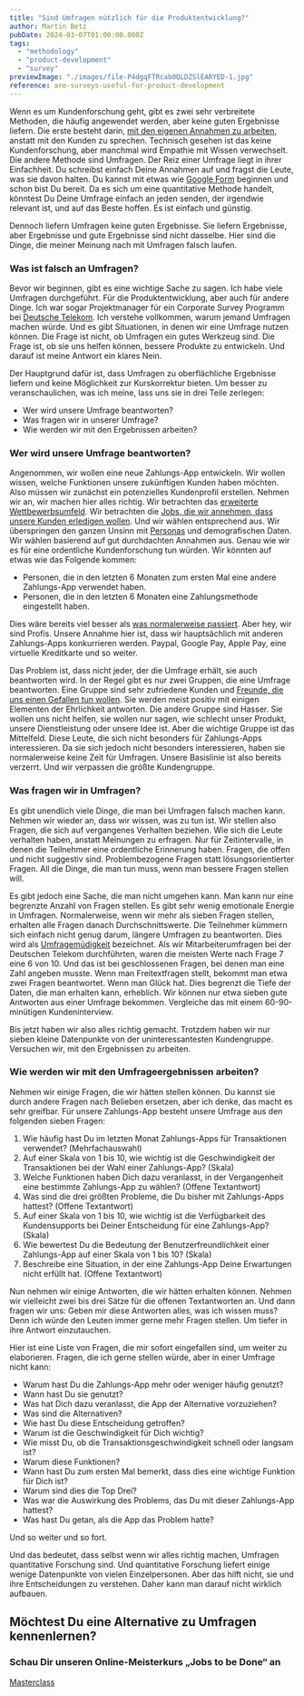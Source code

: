 ```yaml
---
title: "Sind Umfragen nützlich für die Produktentwicklung?"
author: Martin Betz
pubDate: 2024-03-07T01:00:00.000Z
tags:
  - "methodology"
  - "product-development"
  - "survey"
previewImage: "./images/file-P4dgqFTRcab0QLDZSlEARYED-1.jpg"
reference: are-surveys-useful-for-product-development
---
```


Wenn es um Kundenforschung geht, gibt es zwei sehr verbreitete Methoden, die häufig angewendet werden, aber keine guten Ergebnisse liefern. Die erste besteht darin, [mit den eigenen Annahmen zu arbeiten](/blog/wir-annehmen-eine-welt-die-nicht-da-ist), anstatt mit den Kunden zu sprechen. Technisch gesehen ist das keine Kundenforschung, aber manchmal wird Empathie mit Wissen verwechselt. Die andere Methode sind Umfragen. Der Reiz einer Umfrage liegt in ihrer Einfachheit. Du schreibst einfach Deine Annahmen auf und fragst die Leute, was sie davon halten. Du kannst mit etwas wie [Google Form](https://forms.google.com/) beginnen und schon bist Du bereit. Da es sich um eine quantitative Methode handelt, könntest Du Deine Umfrage einfach an jeden senden, der irgendwie relevant ist, und auf das Beste hoffen. Es ist einfach und günstig.

Dennoch liefern Umfragen keine guten Ergebnisse. Sie liefern Ergebnisse, aber Ergebnisse und gute Ergebnisse sind nicht dasselbe. Hier sind die Dinge, die meiner Meinung nach mit Umfragen falsch laufen.

### Was ist falsch an Umfragen?

Bevor wir beginnen, gibt es eine wichtige Sache zu sagen. Ich habe viele Umfragen durchgeführt. Für die Produktentwicklung, aber auch für andere Dinge. Ich war sogar Projektmanager für ein Corporate Survey Programm bei [Deutsche Telekom](https://www.telekom.com/). Ich verstehe vollkommen, warum jemand Umfragen machen würde. Und es gibt Situationen, in denen wir eine Umfrage nutzen können. Die Frage ist nicht, ob Umfragen ein gutes Werkzeug sind. Die Frage ist, ob sie uns helfen können, bessere Produkte zu entwickeln. Und darauf ist meine Antwort ein klares Nein.

Der Hauptgrund dafür ist, dass Umfragen zu oberflächliche Ergebnisse liefern und keine Möglichkeit zur Kurskorrektur bieten. Um besser zu veranschaulichen, was ich meine, lass uns sie in drei Teile zerlegen:

- Wer wird unsere Umfrage beantworten?
- Was fragen wir in unserer Umfrage?
- Wie werden wir mit den Ergebnissen arbeiten?

### Wer wird unsere Umfrage beantworten?

Angenommen, wir wollen eine neue Zahlungs-App entwickeln. Wir wollen wissen, welche Funktionen unsere zukünftigen Kunden haben möchten. Also müssen wir zunächst ein potenzielles Kundenprofil erstellen. Nehmen wir an, wir machen hier alles richtig. Wir betrachten das [erweiterte Wettbewerbsumfeld](/blog/wie-kann-man-die-erweiterte-wettbewerbslandschaft-nutzen/). Wir betrachten die [Jobs, die wir annehmen, dass unsere Kunden erledigen wollen](/blog/verstehen-die-zu-erledigenden-aufgaben-perspektive/). Und wir wählen entsprechend aus. Wir überspringen den ganzen Unsinn mit [Personas](/en/blog/are-personas-useful-for-product-development/) und demografischen Daten. Wir wählen basierend auf gut durchdachten Annahmen aus. Genau wie wir es für eine ordentliche Kundenforschung tun würden. Wir könnten auf etwas wie das Folgende kommen:

- Personen, die in den letzten 6 Monaten zum ersten Mal eine andere Zahlungs-App verwendet haben.
- Personen, die in den letzten 6 Monaten eine Zahlungsmethode eingestellt haben.

Dies wäre bereits viel besser als [was normalerweise passiert](/en/blog/would-you-rather-eat-a-dolphin-or-buy-our-product/). Aber hey, wir sind Profis. Unsere Annahme hier ist, dass wir hauptsächlich mit anderen Zahlungs-Apps konkurrieren werden. Paypal, Google Pay, Apple Pay, eine virtuelle Kreditkarte und so weiter.

Das Problem ist, dass nicht jeder, der die Umfrage erhält, sie auch beantworten wird. In der Regel gibt es nur zwei Gruppen, die eine Umfrage beantworten. Eine Gruppe sind sehr zufriedene Kunden und [Freunde, die uns einen Gefallen tun wollen](https://www.momtestbook.com/). Sie werden meist positiv mit einigen Elementen der Ehrlichkeit antworten. Die andere Gruppe sind Hasser. Sie wollen uns nicht helfen, sie wollen nur sagen, wie schlecht unser Produkt, unsere Dienstleistung oder unsere Idee ist. Aber die wichtige Gruppe ist das Mittelfeld. Diese Leute, die sich nicht besonders für Zahlungs-Apps interessieren. Da sie sich jedoch nicht besonders interessieren, haben sie normalerweise keine Zeit für Umfragen. Unsere Basislinie ist also bereits verzerrt. Und wir verpassen die größte Kundengruppe.

### Was fragen wir in Umfragen?

Es gibt unendlich viele Dinge, die man bei Umfragen falsch machen kann. Nehmen wir wieder an, dass wir wissen, was zu tun ist. Wir stellen also Fragen, die sich auf vergangenes Verhalten beziehen. Wie sich die Leute verhalten haben, anstatt Meinungen zu erfragen. Nur für Zeitintervalle, in denen die Teilnehmer eine ordentliche Erinnerung haben. Fragen, die offen und nicht suggestiv sind. Problembezogene Fragen statt lösungsorientierter Fragen. All die Dinge, die man tun muss, wenn man bessere Fragen stellen will.

Es gibt jedoch eine Sache, die man nicht umgehen kann. Man kann nur eine begrenzte Anzahl von Fragen stellen. Es gibt sehr wenig emotionale Energie in Umfragen. Normalerweise, wenn wir mehr als sieben Fragen stellen, erhalten alle Fragen danach Durchschnittswerte. Die Teilnehmer kümmern sich einfach nicht genug darum, längere Umfragen zu beantworten. Dies wird als [Umfragemüdigkeit](https://granicus.com/blog/how-to-avoid-survey-fatigue/) bezeichnet. Als wir Mitarbeiterumfragen bei der Deutschen Telekom durchführten, waren die meisten Werte nach Frage 7 eine 6 von 10. Und das ist bei geschlossenen Fragen, bei denen man eine Zahl angeben musste. Wenn man Freitextfragen stellt, bekommt man etwa zwei Fragen beantwortet. Wenn man Glück hat. Dies begrenzt die Tiefe der Daten, die man erhalten kann, erheblich. Wir können nur etwa sieben gute Antworten aus einer Umfrage bekommen. Vergleiche das mit einem 60-90-minütigen Kundeninterview.

Bis jetzt haben wir also alles richtig gemacht. Trotzdem haben wir nur sieben kleine Datenpunkte von der uninteressantesten Kundengruppe. Versuchen wir, mit den Ergebnissen zu arbeiten.

### Wie werden wir mit den Umfrageergebnissen arbeiten?

Nehmen wir einige Fragen, die wir hätten stellen können. Du kannst sie durch andere Fragen nach Belieben ersetzen, aber ich denke, das macht es sehr greifbar. Für unsere Zahlungs-App besteht unsere Umfrage aus den folgenden sieben Fragen:

1. Wie häufig hast Du im letzten Monat Zahlungs-Apps für Transaktionen verwendet? (Mehrfachauswahl)
2. Auf einer Skala von 1 bis 10, wie wichtig ist die Geschwindigkeit der Transaktionen bei der Wahl einer Zahlungs-App? (Skala)
3. Welche Funktionen haben Dich dazu veranlasst, in der Vergangenheit eine bestimmte Zahlungs-App zu wählen? (Offene Textantwort)
4. Was sind die drei größten Probleme, die Du bisher mit Zahlungs-Apps hattest? (Offene Textantwort)
5. Auf einer Skala von 1 bis 10, wie wichtig ist die Verfügbarkeit des Kundensupports bei Deiner Entscheidung für eine Zahlungs-App? (Skala)
6. Wie bewertest Du die Bedeutung der Benutzerfreundlichkeit einer Zahlungs-App auf einer Skala von 1 bis 10? (Skala)
7. Beschreibe eine Situation, in der eine Zahlungs-App Deine Erwartungen nicht erfüllt hat. (Offene Textantwort)

Nun nehmen wir einige Antworten, die wir hätten erhalten können. Nehmen wir vielleicht zwei bis drei Sätze für die offenen Textantworten an. Und dann fragen wir uns: Geben mir diese Antworten alles, was ich wissen muss? Denn ich würde den Leuten immer gerne mehr Fragen stellen. Um tiefer in ihre Antwort einzutauchen.

Hier ist eine Liste von Fragen, die mir sofort eingefallen sind, um weiter zu elaborieren. Fragen, die ich gerne stellen würde, aber in einer Umfrage nicht kann:

- Warum hast Du die Zahlungs-App mehr oder weniger häufig genutzt?
- Wann hast Du sie genutzt?
- Was hat Dich dazu veranlasst, die App der Alternative vorzuziehen?
- Was sind die Alternativen?
- Wie hast Du diese Entscheidung getroffen?
- Warum ist die Geschwindigkeit für Dich wichtig?
- Wie misst Du, ob die Transaktionsgeschwindigkeit schnell oder langsam ist?
- Warum diese Funktionen?
- Wann hast Du zum ersten Mal bemerkt, dass dies eine wichtige Funktion für Dich ist?
- Warum sind dies die Top Drei?
- Was war die Auswirkung des Problems, das Du mit dieser Zahlungs-App hattest?
- Was hast Du getan, als die App das Problem hatte?

Und so weiter und so fort.

Und das bedeutet, dass selbst wenn wir alles richtig machen, Umfragen quantitative Forschung sind. Und quantitative Forschung liefert einige wenige Datenpunkte von vielen Einzelpersonen. Aber das hilft nicht, sie und ihre Entscheidungen zu verstehen. Daher kann man darauf nicht wirklich aufbauen.

## Möchtest Du eine Alternative zu Umfragen kennenlernen?

### Schau Dir unseren Online-Meisterkurs „Jobs to be Done“ an

[Masterclass](/leistungen/mastering-jobs-to-be-done-online-workshop/)
